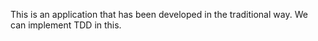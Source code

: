 This is an application that has been developed in the traditional way. We can implement TDD in this.
